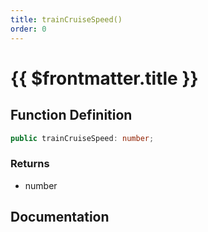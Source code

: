 ```yaml
---
title: trainCruiseSpeed()
order: 0
---
```


# {{ $frontmatter.title }}

## Function Definition

```ts
public trainCruiseSpeed: number;
```

### Returns

* number

## Documentation

<!--@include: ./parts/trainCruiseSpeed.md-->
